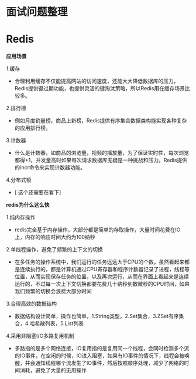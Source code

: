 
# 面试问题整理
# Redis
**应用场景**

1.缓存     
- 合理利用缓存不仅能提高网站的访问速度，还能大大降低数据库的压力，Redis提供键过期功能，也提供灵活的键淘汰策略，所以Redis用在缓存场景比较多。

2.排行榜    
- 例如月度销量榜，商品上新榜，Redis提供有序集合数据类构能实现各种复杂的应用排行榜。

3.计数器    
- 什么是计数器，如商品的浏览量，视频的播放量，为了保证实时性，每次浏览都得+1，并发量高时如果每次请求数据库无疑是一种挑战和压力。Redis提供的incr命令来实现计数器功能。

4.分布式锁
- [ 这个还需要在看下] 

**redis为什么这么快**

1.纯内存操作     
- redis完全基于内存操作，大部分都是简单的存取操作，大量时间花费在IO上，内存的响应时间大约为100纳秒

2.单线程操作，避免了频繁的上下文的切换     
- 在多任务的操作系统中，我们运行的任务远远大于CPU的个数，虽然看起来都是连续执行的，都是计算机通过CPU寄存器和程序计数器记录了进程，线程等位置，从而实现保存任务的位置，以及再次运行，从而在界面上看起来是连续运行的，不过每一次上下文切换都要花费几十纳秒到数微秒的CPU时间，如果我们频繁的切换会浪费大部分时间

3.合理高效的数据结构     
- 数据结构设计简单，操作也简单，1.String类型，2.Set集合，3.ZSet有序集合，4.哈希散列表，5.List列表

4.采用非阻塞I/O多路复用机制     
- 多路指的是多个网络连接，IO复用指的是复用同一个线程，会同时检测多个流的IO事件，在空闲的时候，IO进入阻塞，如果有IO事件的情况下，线程会被唤醒，并会通知线程哪个流发生了IO事件，然后按照顺序处理，减少了网络的时间消耗，避免了大量的无用操作
